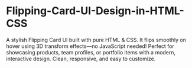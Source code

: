 # Flipping-Card-UI-Design-in-HTML-CSS
A stylish Flipping Card UI built with pure HTML &amp; CSS. It flips smoothly on hover using 3D transform effects—no JavaScript needed! Perfect for showcasing products, team profiles, or portfolio items with a modern, interactive design. Clean, responsive, and easy to customize.

